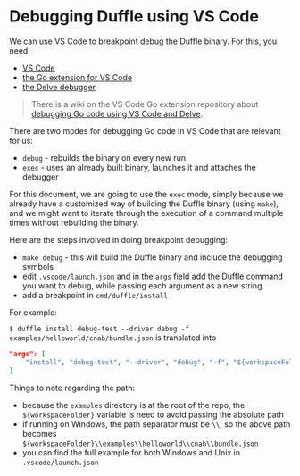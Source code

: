 # Debugging Duffle using VS Code

We can use VS Code to breakpoint debug the Duffle binary. For this, you need:

- [VS Code](https://code.visualstudio.com/download)
- [the Go extension for VS Code](https://code.visualstudio.com/docs/languages/go)
- [the Delve debugger](https://github.com/derekparker/delve)

> There is a wiki on the VS Code Go extension repository about [debugging Go code using VS Code and Delve](https://github.com/Microsoft/vscode-go/wiki/Debugging-Go-code-using-VS-Code).

There are two modes for debugging Go code in VS Code that are relevant for us:

- `debug` -  rebuilds the binary on every new run
- `exec` - uses an already built binary, launches it and attaches the debugger

For this document, we are going to use the `exec` mode, simply because we already have a customized way of building the Duffle binary (using `make`), and we might want to iterate through the execution of a command multiple times without rebuilding the binary.

Here are the steps involved in doing breakpoint debugging:

- `make debug` - this will build the Duffle binary and include the debugging symbols
- edit `.vscode/launch.json` and in the `args` field add the Duffle command you want to debug, while passing each argument as a new string. 
- add a breakpoint in `cmd/duffle/install`

For example:

 `$ duffle install debug-test --driver debug -f examples/helloworld/cnab/bundle.json` is translated into 

```json
"args": [
    "install", "debug-test", "--driver", "debug", "-f", "${workspaceFolder}/examples/helloworld/cnab/bundle.json"
]
```

Things to note regarding the path:

- because the `examples` directory is at the root of the repo, the `${workspaceFolder}` variable is need to avoid passing the absolute path
- if running on Windows, the path separator must be `\\`, so the above path becomes `${workspaceFolder}\\examples\\helloworld\\cnab\\bundle.json`
- you can find the full example for both Windows and Unix in `.vscode/launch.json`
